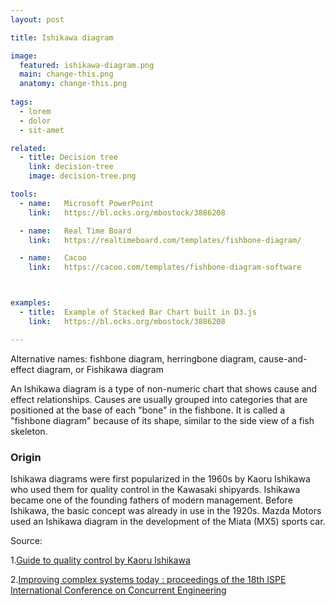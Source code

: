 ```yaml
---
layout: post

title: Ishikawa diagram

image:
  featured: ishikawa-diagram.png
  main: change-this.png
  anatomy: change-this.png
  
tags:
  - lorem
  - dolor
  - sit-amet

related:
  - title: Decision tree
    link: decision-tree
    image: decision-tree.png

tools:
  - name:   Microsoft PowerPoint
    link:   https://bl.ocks.org/mbostock/3886208

  - name:   Real Time Board
    link:   https://realtimeboard.com/templates/fishbone-diagram/

  - name:   Cacoo
    link:   https://cacoo.com/templates/fishbone-diagram-software



examples:
  - title:  Example of Stacked Bar Chart built in D3.js
    link:   https://bl.ocks.org/mbostock/3886208

---
```

Alternative names: fishbone diagram, herringbone diagram, cause-and-effect diagram, or Fishikawa diagram

An Ishikawa diagram is a type of non-numeric chart that shows cause and effect relationships. Causes are usually grouped into categories that are positioned at the base of each "bone"
in the fishbone. It is called a "fishbone diagram" because of its shape, similar to the side view of a fish skeleton.

### Origin
Ishikawa diagrams were first popularized in the 1960s by Kaoru Ishikawa who used them for quality control in the Kawasaki shipyards. Ishikawa became one of the founding fathers of modern management.
Before Ishikawa, the basic concept was already in use in the 1920s. Mazda Motors used an Ishikawa diagram in the development of the Miata (MX5) sports car.


Source:

1.[Guide to quality control by Kaoru Ishikawa](https://openlibrary.org/books/OL4595409M/Guide_to_quality_control)

2.[Improving complex systems today : proceedings of the 18th ISPE International Conference on Concurrent Engineering](https://www.worldcat.org/title/improving-complex-systems-today-proceedings-of-the-18th-ispe-international-conference-on-concurrent-engineering/oclc/769756418)